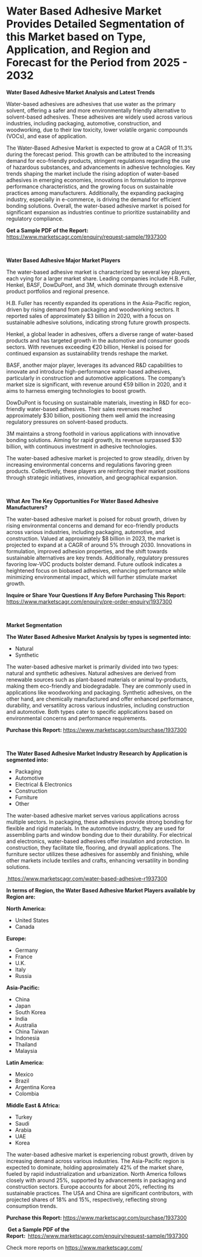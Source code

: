 <p><h1>Water Based Adhesive Market Provides Detailed Segmentation of this Market based on Type, Application, and Region and Forecast for the Period from 2025 - 2032</h1></p><p><strong>Water Based Adhesive Market Analysis and Latest Trends</strong></p>
<p><p>Water-based adhesives are adhesives that use water as the primary solvent, offering a safer and more environmentally friendly alternative to solvent-based adhesives. These adhesives are widely used across various industries, including packaging, automotive, construction, and woodworking, due to their low toxicity, lower volatile organic compounds (VOCs), and ease of application.</p><p>The Water-Based Adhesive Market is expected to grow at a CAGR of 11.3% during the forecast period. This growth can be attributed to the increasing demand for eco-friendly products, stringent regulations regarding the use of hazardous substances, and advancements in adhesive technologies. Key trends shaping the market include the rising adoption of water-based adhesives in emerging economies, innovations in formulation to improve performance characteristics, and the growing focus on sustainable practices among manufacturers. Additionally, the expanding packaging industry, especially in e-commerce, is driving the demand for efficient bonding solutions. Overall, the water-based adhesive market is poised for significant expansion as industries continue to prioritize sustainability and regulatory compliance.</p></p>
<p><strong>Get a Sample PDF of the Report:&nbsp;</strong> <a href="https://www.marketscagr.com/enquiry/request-sample/1937300?utm_campaign=3222&utm_medium=2&utm_source=Github&utm_content=ia&utm_term=01042025&utm_id=water-based-adhesive">https://www.marketscagr.com/enquiry/request-sample/1937300</a></p>
<p>&nbsp;</p>
<p><strong>Water Based Adhesive Major Market Players</strong></p>
<p><p>The water-based adhesive market is characterized by several key players, each vying for a larger market share. Leading companies include H.B. Fuller, Henkel, BASF, DowDuPont, and 3M, which dominate through extensive product portfolios and regional presence.</p><p>H.B. Fuller has recently expanded its operations in the Asia-Pacific region, driven by rising demand from packaging and woodworking sectors. It reported sales of approximately $3 billion in 2020, with a focus on sustainable adhesive solutions, indicating strong future growth prospects.</p><p>Henkel, a global leader in adhesives, offers a diverse range of water-based products and has targeted growth in the automotive and consumer goods sectors. With revenues exceeding €20 billion, Henkel is poised for continued expansion as sustainability trends reshape the market.</p><p>BASF, another major player, leverages its advanced R&D capabilities to innovate and introduce high-performance water-based adhesives, particularly in construction and automotive applications. The company’s market size is significant, with revenue around €59 billion in 2020, and it aims to harness emerging technologies to boost growth.</p><p>DowDuPont is focusing on sustainable materials, investing in R&D for eco-friendly water-based adhesives. Their sales revenues reached approximately $30 billion, positioning them well amid the increasing regulatory pressures on solvent-based products.</p><p>3M maintains a strong foothold in various applications with innovative bonding solutions. Aiming for rapid growth, its revenue surpassed $30 billion, with continuous investment in adhesive technologies.</p><p>The water-based adhesive market is projected to grow steadily, driven by increasing environmental concerns and regulations favoring green products. Collectively, these players are reinforcing their market positions through strategic initiatives, innovation, and geographical expansion.</p></p>
<p>&nbsp;</p>
<p><strong>What Are The Key Opportunities For Water Based Adhesive Manufacturers?</strong></p>
<p><p>The water-based adhesive market is poised for robust growth, driven by rising environmental concerns and demand for eco-friendly products across various industries, including packaging, automotive, and construction. Valued at approximately $8 billion in 2023, the market is projected to expand at a CAGR of around 5% through 2030. Innovations in formulation, improved adhesion properties, and the shift towards sustainable alternatives are key trends. Additionally, regulatory pressures favoring low-VOC products bolster demand. Future outlook indicates a heightened focus on biobased adhesives, enhancing performance while minimizing environmental impact, which will further stimulate market growth.</p></p>
<p><strong>Inquire or Share Your Questions If Any Before Purchasing This Report:</strong> <a href="https://www.marketscagr.com/enquiry/pre-order-enquiry/1937300?utm_campaign=3222&utm_medium=2&utm_source=Github&utm_content=ia&utm_term=01042025&utm_id=water-based-adhesive">https://www.marketscagr.com/enquiry/pre-order-enquiry/1937300</a></p>
<p>&nbsp;</p>
<p><strong>Market Segmentation</strong></p>
<p><strong>The Water Based Adhesive Market Analysis by types is segmented into:</strong></p>
<p><ul><li>Natural</li><li>Synthetic</li></ul></p>
<p><p>The water-based adhesive market is primarily divided into two types: natural and synthetic adhesives. Natural adhesives are derived from renewable sources such as plant-based materials or animal by-products, making them eco-friendly and biodegradable. They are commonly used in applications like woodworking and packaging. Synthetic adhesives, on the other hand, are chemically manufactured and offer enhanced performance, durability, and versatility across various industries, including construction and automotive. Both types cater to specific applications based on environmental concerns and performance requirements.</p></p>
<p><strong>Purchase this Report:&nbsp;</strong><a href="https://www.marketscagr.com/purchase/1937300?utm_campaign=3222&utm_medium=2&utm_source=Github&utm_content=ia&utm_term=01042025&utm_id=water-based-adhesive">https://www.marketscagr.com/purchase/1937300</a></p>
<p>&nbsp;</p>
<p><strong>The Water Based Adhesive Market Industry Research by Application is segmented into:</strong></p>
<p><ul><li>Packaging</li><li>Automotive</li><li>Electrical & Electronics</li><li>Construction</li><li>Furniture</li><li>Other</li></ul></p>
<p><p>The water-based adhesive market serves various applications across multiple sectors. In packaging, these adhesives provide strong bonding for flexible and rigid materials. In the automotive industry, they are used for assembling parts and window bonding due to their durability. For electrical and electronics, water-based adhesives offer insulation and protection. In construction, they facilitate tile, flooring, and drywall applications. The furniture sector utilizes these adhesives for assembly and finishing, while other markets include textiles and crafts, enhancing versatility in bonding solutions.</p></p>
<p><a href="https://www.marketscagr.com/water-based-adhesive-r1937300?utm_campaign=3222&utm_medium=2&utm_source=Github&utm_content=ia&utm_term=01042025&utm_id=water-based-adhesive">&nbsp;https://www.marketscagr.com/water-based-adhesive-r1937300</a></p>
<p><strong>In terms of Region, the Water Based Adhesive Market Players available by Region are:</strong></p>
<p>
    <p> <strong> North America: </strong>
        <ul>
            <li>United States</li>
            <li>Canada</li>
        </ul>
        </p> 
    <p> <strong> Europe: </strong>
        <ul>
            <li>Germany</li>
            <li>France</li>
            <li>U.K.</li>
            <li>Italy</li>
            <li>Russia</li>
        </ul>
        </p> 
    <p> <strong> Asia-Pacific: </strong>
        <ul>
            <li>China</li>
            <li>Japan</li>
            <li>South Korea</li>
            <li>India</li>
            <li>Australia</li>
            <li>China Taiwan</li>
            <li>Indonesia</li>
            <li>Thailand</li>
            <li>Malaysia</li>
        </ul>
        </p> 
    <p> <strong> Latin America: </strong>
        <ul>
            <li>Mexico</li>
            <li>Brazil</li>
            <li>Argentina Korea</li>
            <li>Colombia</li>
        </ul>
        </p> 
    <p> <strong> Middle East & Africa: </strong>
        <ul>
            <li>Turkey</li>
            <li>Saudi</li>
            <li>Arabia</li>
            <li>UAE</li>
            <li>Korea</li>
        </ul>
    </p>
    </p>
<p><p>The water-based adhesive market is experiencing robust growth, driven by increasing demand across various industries. The Asia-Pacific region is expected to dominate, holding approximately 42% of the market share, fueled by rapid industrialization and urbanization. North America follows closely with around 25%, supported by advancements in packaging and construction sectors. Europe accounts for about 20%, reflecting its sustainable practices. The USA and China are significant contributors, with projected shares of 18% and 15%, respectively, reflecting strong consumption trends.</p></p>
<p><strong>Purchase this Report: </strong><a href="https://www.marketscagr.com/purchase/1937300?utm_campaign=3222&utm_medium=2&utm_source=Github&utm_content=ia&utm_term=01042025&utm_id=water-based-adhesive">https://www.marketscagr.com/purchase/1937300</a></p>
<p>&nbsp;<strong>Get a Sample PDF of the Report:&nbsp;&nbsp;</strong><a href="https://www.marketscagr.com/enquiry/request-sample/1937300?utm_campaign=3222&utm_medium=2&utm_source=Github&utm_content=ia&utm_term=01042025&utm_id=water-based-adhesive">https://www.marketscagr.com/enquiry/request-sample/1937300</a></p>
<p><strong></strong></p>
<p>Check more reports on <a href="https://www.marketscagr.com/?utm_campaign=3222&utm_medium=2&utm_source=Github&utm_content=ia&utm_term=01042025&utm_id=water-based-adhesive">https://www.marketscagr.com/</a></p>